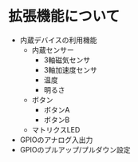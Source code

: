 # 拡張機能について

- 内蔵デバイスの利用機能
   - 内蔵センサー
      - 3軸磁気センサ
      - 3軸加速度センサ
      - 温度
      - 明るさ
   - ボタン
      - ボタンA
      - ボタンB
   - マトリクスLED
- GPIOのアナログ入出力
- GPIOのプルアップ/プルダウン設定
